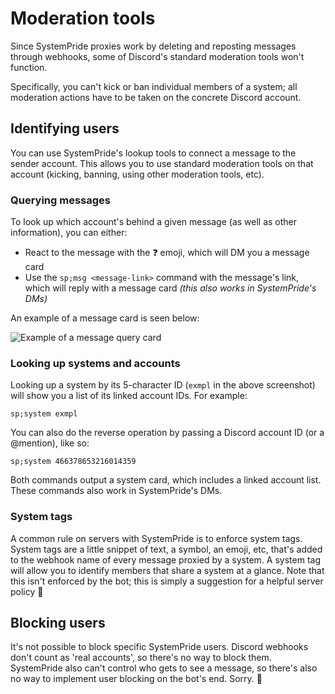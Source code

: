 # Moderation tools
Since SystemPride proxies work by deleting and reposting messages through webhooks, some of Discord's standard moderation tools won't function.

Specifically, you can't kick or ban individual members of a system; all moderation actions have to be taken on the concrete Discord account.

## Identifying users
You can use SystemPride's lookup tools to connect a message to the sender account. This allows you to use standard moderation tools on that account (kicking, banning, using other moderation tools, etc).

### Querying messages
To look up which account's behind a given message (as well as other information), you can either:

- React to the message with the :question: emoji, which will DM you a message card
- Use the `sp;msg <message-link>` command with the message's link, which will reply with a message card *(this also works in SystemPride's DMs)*

An example of a message card is seen below:

![Example of a message query card](../assets/ExampleQuery.png)

### Looking up systems and accounts
Looking up a system by its 5-character ID (`exmpl` in the above screenshot) will show you a list of its linked account IDs. For example:

    sp;system exmpl

You can also do the reverse operation by passing a Discord account ID (or a @mention), like so:

    sp;system 466378653216014359

Both commands output a system card, which includes a linked account list. These commands also work in SystemPride's DMs.

### System tags
A common rule on servers with SystemPride is to enforce system tags. System tags are a little snippet of text, a symbol, an emoji, etc, that's added to the webhook name of every message proxied by a system. A system tag will allow you to identify members that share a system at a glance. Note that this isn't enforced by the bot; this is simply a suggestion for a helpful server policy :slightly_smiling_face:

## Blocking users
It's not possible to block specific SystemPride users. Discord webhooks don't count as 'real accounts', so there's no way to block them. SystemPride also can't control who gets to see a message, so there's also no way to implement user blocking on the bot's end. Sorry. :slightly_frowning_face: